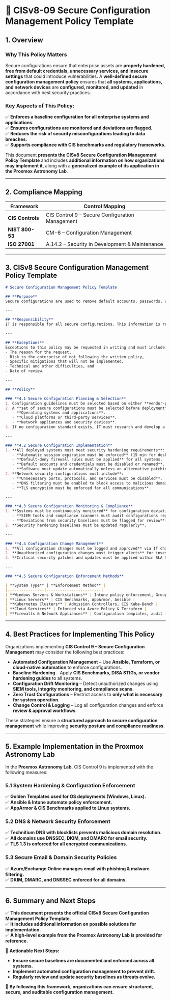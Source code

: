 <!-- ---
title: "CISv8-09 Secure Configuration Management Policy Template"
description: "Presents the official CISv8 Secure Configuration Management Policy Template, with additional information on possible solutions and an example of its application in the Proxmox Astronomy Lab."
author: "VintageDon"
tags: ["CISv8", "Secure Configuration", "Security Policy", "Compliance", "Hardening"]
category: "Compliance"
kb_type: "Policy Template"
version: "1.0"
status: "Draft"
last_updated: "2025-03-03"
---
 -->

# **📜 CISv8-09 Secure Configuration Management Policy Template**

## **1. Overview**  

### **Why This Policy Matters**  

Secure configurations ensure that enterprise assets are **properly hardened, free from default credentials, unnecessary services, and insecure settings** that could introduce vulnerabilities. A **well-defined secure configuration management policy** ensures that **all systems, applications, and network devices** are **configured, monitored, and updated** in accordance with best security practices.

### **Key Aspects of This Policy:**  

✅ **Enforces a baseline configuration for all enterprise systems and applications.**  
✅ **Ensures configurations are monitored and deviations are flagged.**  
✅ **Reduces the risk of security misconfigurations leading to data breaches.**  
✅ **Supports compliance with CIS benchmarks and regulatory frameworks.**  

This document **presents the CISv8 Secure Configuration Management Policy Template** and includes **additional information on how organizations may implement it**, along with a **generalized example of its application in the Proxmox Astronomy Lab**.

---

## **2. Compliance Mapping**  

| **Framework**      | **Control Mapping** |
|--------------------|--------------------|
| **CIS Controls**   | CIS Control 9 – Secure Configuration Management |
| **NIST 800-53**    | CM-6 – Configuration Management |
| **ISO 27001**      | A.14.2 – Security in Development & Maintenance |

---

## **3. CISv8 Secure Configuration Management Policy Template**  

```markdown
# Secure Configuration Management Policy Template  

## **Purpose**  
Secure configurations are used to remove default accounts, passwords, unnecessary services, and other functionality that ship with default configurations in products used by the enterprise. These default configurations may introduce weaknesses that are under the responsibility of the enterprise using the assets. Additionally, secure configurations sometimes enable security-relevant tools and settings that are not available by default. This Secure Configuration Management Policy provides the processes and procedures for identifying, applying, and maintaining secure configurations throughout the lifetime of all assets and services.

---

## **Responsibility**  
IT is responsible for all secure configurations. This information is relayed to other business units within the enterprise such as finance, accounting, and cybersecurity as required or needed. IT is responsible for informing all users of their responsibilities in the use of any assets assigned to them.

---

## **Exceptions**  
Exceptions to this policy may be requested in writing and must include:  
- The reason for the request,  
- Risk to the enterprise of not following the written policy,  
- Specific mitigations that will not be implemented,  
- Technical and other difficulties, and  
- Date of review.

---

## **Policy**  

### **4.1 Secure Configuration Planning & Selection**  
1. Configuration guidelines must be selected based on either **vendor-provided hardening requirements or industry standards** (e.g., CIS Benchmarks™, DISA STIGs).  
2. A **set of secure configurations must be selected before deployment** for:  
   - **Operating systems and applications**.  
   - **Cloud platforms or third-party services**.  
   - **Network appliances and security devices**.  
3. If no configuration standard exists, IT must research and develop a **custom security baseline** based on best practices.  

---

### **4.2 Secure Configuration Implementation**  
1. **All deployed systems must meet security hardening requirements**:  
   - **Automatic session expiration must be enforced** (15 min for desktops, 2 min for mobile).  
   - **Default-deny firewall rules must be applied** for all systems.  
   - **Default accounts and credentials must be disabled or renamed**.  
   - **Software must update automatically unless an alternative patching process exists**.  
2. **Network security configurations must include**:  
   - **Unnecessary ports, protocols, and services must be disabled**.  
   - **DNS filtering must be enabled to block access to malicious domains**.  
   - **TLS encryption must be enforced for all communications**.  

---

### **4.3 Secure Configuration Monitoring & Compliance**  
1. **Systems must be continuously monitored** for configuration deviations.  
   - **SIEM tools and compliance scanners must audit configurations regularly**.  
   - **Deviations from security baselines must be flagged for review**.  
2. **Security hardening baselines must be updated regularly**.  

---

### **4.4 Configuration Change Management**  
1. **All configuration changes must be logged and approved** via IT change management procedures.  
2. **Unauthorized configuration changes must trigger alerts** for investigation.  
3. **Critical security patches and updates must be applied within SLA timelines**.  

---

### **4.5 Secure Configuration Enforcement Methods**  

| **System Type** | **Enforcement Method** |
|----------------|------------------------|
| **Windows Servers & Workstations** | Intune policy enforcement, Group Policy, Ansible |
| **Linux Servers** | CIS Benchmarks, AppArmor, Ansible |
| **Kubernetes Clusters** | Admission Controllers, CIS Kube-Bench |
| **Cloud Services** | Enforced via Azure Policy & Terraform |
| **Firewalls & Network Appliances** | Configuration templates, audit logging |

```

---

## **4. Best Practices for Implementing This Policy**  

Organizations implementing **CIS Control 9 – Secure Configuration Management** may consider the following best practices:  

- **Automated Configuration Management** – Use **Ansible, Terraform, or cloud-native automation** to enforce configurations.  
- **Baseline Hardening** – Apply **CIS Benchmarks, DISA STIGs, or vendor hardening guides** to all systems.  
- **Configuration Drift Monitoring** – Detect unauthorized changes using **SIEM tools, integrity monitoring, and compliance scans**.  
- **Zero Trust Configurations** – Restrict access to **only what is necessary for system operation**.  
- **Change Control & Logging** – Log all configuration changes and enforce **review & approval workflows**.  

These strategies ensure a **structured approach to secure configuration management** while improving **security posture and compliance readiness**.

---

## **5. Example Implementation in the Proxmox Astronomy Lab**  

In the **Proxmox Astronomy Lab**, CIS Control 9 is implemented with the following measures:  

### **5.1 System Hardening & Configuration Enforcement**  

✅ **Golden Templates used for OS deployments (Windows, Linux).**  
✅ **Ansible & Intune automate policy enforcement.**  
✅ **AppArmor & CIS Benchmarks applied to Linux systems.**  

### **5.2 DNS & Network Security Enforcement**  

✅ **Technitium DNS with blocklists prevents malicious domain resolution.**  
✅ **All domains use DNSSEC, DKIM, and DMARC for email security.**  
✅ **TLS 1.3 is enforced for all encrypted communications.**  

### **5.3 Secure Email & Domain Security Policies**  

✅ **Azure/Exchange Online manages email with phishing & malware filtering.**  
✅ **DKIM, DMARC, and DNSSEC enforced for all domains.**  

---

## **6. Summary and Next Steps**  

✅ **This document presents the official CISv8 Secure Configuration Management Policy Template.**  
✅ **It includes additional information on possible solutions for implementation.**  
✅ **A high-level example from the Proxmox Astronomy Lab is provided for reference.**  

📌 **Actionable Next Steps:**  

- **Ensure secure baselines are documented and enforced across all systems.**  
- **Implement automated configuration management to prevent drift.**  
- **Regularly review and update security baselines as threats evolve.**  

🚀 **By following this framework, organizations can ensure structured, secure, and auditable configuration management.**


